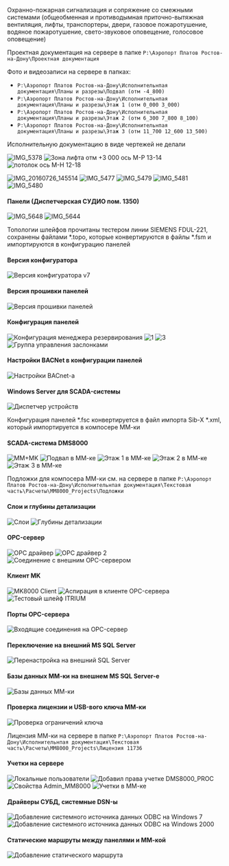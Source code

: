 Охранно-пожарная сигнализация и сопряжение со смежными системами (общеобменная и противодымная приточно-вытяжная вентиляция, лифты, транспортеры, двери, газовое пожаротушение, водяное пожаротушение, свето-звуковое оповещение, голосовое оповещение)

Проектная документация на сервере в папке `P:\Аэропорт Платов Ростов-на-Дону\Проектная документация`

Фото и видеозаписи на сервере в папках:
 - `P:\Аэропорт Платов Ростов-на-Дону\Исполнительнпая документация\Планы и разрезы\Подвал (отм -4_800)`
 - `P:\Аэропорт Платов Ростов-на-Дону\Исполнительнпая документация\Планы и разрезы\Этаж 1 (отм 0_000 3_000)`
 - `P:\Аэропорт Платов Ростов-на-Дону\Исполнительнпая документация\Планы и разрезы\Этаж 2 (отм 6_300 7_800 8_100)`
 - `P:\Аэропорт Платов Ростов-на-Дону\Исполнительнпая документация\Планы и разрезы\Этаж 3 (отм 11_700 12_600 13_500)`

Исполнительную документацию в виде чертежей не делали

![IMG_5378](https://user-images.githubusercontent.com/37275122/171684606-d719d72f-af2e-42e9-a648-1123409628af.JPG)
![Зона лифта отм  +3 000 ось М-Р 13-14](https://user-images.githubusercontent.com/37275122/171684893-6c979710-b52a-4d89-8e72-d322339573dd.jpg)
![потолок ось М-Н 12-18](https://user-images.githubusercontent.com/37275122/171684981-7caf2ba2-ede7-468f-8555-e37d6e67aadf.jpg)

![IMG_20160726_145514](https://user-images.githubusercontent.com/37275122/171685155-7cc839d7-5f80-418b-b7b8-f5b666c2b9dc.jpg)
![IMG_5477](https://user-images.githubusercontent.com/37275122/171685308-f1294af0-31e6-482d-9e02-3c1e42bf1124.JPG)
![IMG_5479](https://user-images.githubusercontent.com/37275122/171685465-e113c5a5-8377-4fc9-bde5-6f2b1fe27e8b.JPG)
![IMG_5481](https://user-images.githubusercontent.com/37275122/171685582-8727f3db-1023-400e-81b9-2c6a2816b434.JPG)
![IMG_5480](https://user-images.githubusercontent.com/37275122/171685649-5377a9d4-dae3-47f8-9757-c4280d83f5f6.JPG)

#### Панели (Диспетчерская СУДИО пом. 1350)
![IMG_5648](https://user-images.githubusercontent.com/37275122/171684411-b903f7c1-137b-47aa-a960-9a7c324df852.JPG)
![IMG_5644](https://user-images.githubusercontent.com/37275122/171687259-aa8a8654-836b-4ed9-851a-d381a14138e5.JPG)


Топологии шлейфов прочитаны тестером линии SIEMENS FDUL-221, сохранены файлами *.topo, которые конвертируются в файлы *.fsm и импортируются в конфигурацию панелей

#### Версия конфигуратора
![Версия конфигуратора v7](https://user-images.githubusercontent.com/104857185/171525162-72eb48be-15e4-4c6d-ac9c-ce2f8240eb65.png)

#### Версия прошивки панелей
![Версия прошивки панелей](https://user-images.githubusercontent.com/104857185/171530138-8e5d42ad-e5fe-48f7-8638-87082a5d7565.png)

#### Конфигурация панелей
![Конфигурация менеджера резервирования](https://user-images.githubusercontent.com/104857185/171525249-2db858d7-f589-4326-ac07-526b7c310047.png)
![1](https://user-images.githubusercontent.com/104857185/171525293-ff6c1944-f453-46c9-8135-0f50cebe9ab8.png)
![3](https://user-images.githubusercontent.com/104857185/171525310-5f4ef3a8-eb84-4ca2-a42b-d7ca6e76a9bf.png)
![Группа управления заслонками](https://user-images.githubusercontent.com/104857185/171526247-ae2a4aa9-9189-4a3d-ba56-85affad445b2.png)

#### Настройки BACNet в конфигурации панелей
![Настройки BACnet-а](https://user-images.githubusercontent.com/104857185/171527158-d695c786-c6e3-4a49-b350-0ff6da8ba989.png)

#### Windows Server для SCADA-системы
![Диспетчер устройств](https://user-images.githubusercontent.com/104857185/171526373-eed9d334-f64c-4b5f-ab3b-f1feb8cd6412.png)

Конфигурация панелей *.fsc конвертируется в файл импорта Sib-X *.xml, который импортируется в компосере ММ-ки

#### SCADA-система DMS8000
![MM+MK](https://user-images.githubusercontent.com/104857185/171525499-a3278fcf-fb39-4e1b-a6b8-f7b289a14b10.png)
![Подвал в ММ-ке](https://user-images.githubusercontent.com/104857185/171527323-d6fdb3ca-ccec-46cb-a146-a64696c014eb.png)
![Этаж 1 в ММ-ке](https://user-images.githubusercontent.com/104857185/171527894-937f4d0d-e36a-41fb-b457-ce2efbee9d56.png)
![Этаж 2 в ММ-ке](https://user-images.githubusercontent.com/104857185/171527961-769292a5-4804-42f7-9c72-1b333ba7edcd.png)
![Этаж 3 в ММ-ке](https://user-images.githubusercontent.com/104857185/171527991-0c364215-1969-4333-9085-787807a2cfe8.png)

Подложки для компосера ММ-ки см. на сервере в папке `P:\Аэропорт Платов Ростов-на-Дону\Исполнительнпая документация\Текстовая часть\Расчеты\MM8000_Projects\Подложки`

#### Слои и глубины детализации
![Слои](https://user-images.githubusercontent.com/104857185/171527544-2f4c6495-7bc8-4f17-9162-2cc2723395e5.png)
![Глубины детализации](https://user-images.githubusercontent.com/104857185/171526209-145333c4-177f-4cce-97b2-4e32c4d62958.png)

#### OPC-сервер
![OPC драйвер](https://user-images.githubusercontent.com/104857185/171525614-aae18637-d6c3-4b14-a0b5-547428b24893.png)
![OPC драйвер 2](https://user-images.githubusercontent.com/104857185/171525633-8deb3b02-fbab-4eeb-a28d-2b16d6a92496.png)
![Соединение с внешним OPC-сервером](https://user-images.githubusercontent.com/104857185/171527615-e4566a08-312d-4e56-807f-54f19dcc5697.png)

#### Клиент MK
![MK8000 Client](https://user-images.githubusercontent.com/104857185/171525699-70dd4093-ad7b-4778-a54d-3fe7fe815f48.png)
![Аспирация в клиенте OPC-сервера](https://user-images.githubusercontent.com/104857185/171525881-a5a5b59e-f393-4164-ba95-6b0070910e5f.png)
![Тестовый шлейф ITRIUM](https://user-images.githubusercontent.com/104857185/171527661-50b35c61-f339-4ac5-afd2-d3ba75a9daa0.png)

#### Порты OPC-сервера
![Входящие соединения на OPC-сервер](https://user-images.githubusercontent.com/104857185/171526115-e3d40d05-596e-418c-b919-25150b979fcf.png)

#### Переключение на внешний MS SQL Server
![Перенастройка на внешний SQL Server](https://user-images.githubusercontent.com/104857185/171527277-9038178c-d2d0-465c-a315-c314b747b55d.png)

#### Базы данных ММ-ки на внешнем MS SQL Server-е
![Базы данных ММ-ки](https://user-images.githubusercontent.com/104857185/171526034-bb69d479-af0b-4dd4-a317-e9b0cec51f64.png)

#### Проверка лицензии и USB-вого ключа ММ-ки
![Проверка ограничений ключа](https://user-images.githubusercontent.com/104857185/171527458-faa0e3e0-9575-4e05-9c72-a36ed3267bd7.png)

Лицензия ММ-ки на сервере в папке `P:\Аэропорт Платов Ростов-на-Дону\Исполнительнпая документация\Текстовая часть\Расчеты\MM8000_Projects\Лицензия 11736`

#### Учетки на сервере
![Локальные пользователи](https://user-images.githubusercontent.com/104857185/171527013-4f32d017-edd6-4975-b01b-e665e1dd5c26.png)
![Добавил права учетке DMS8000_PROC](https://user-images.githubusercontent.com/104857185/171526553-d64ef7a8-145e-4c1f-9466-e33b3a13e239.png)
![Свойства Admin_MM8000](https://user-images.githubusercontent.com/104857185/171527510-11d34f29-ffd1-46b1-baf6-3c8cc43c644d.png)
![Учетки в ММ-ке](https://user-images.githubusercontent.com/104857185/171527792-57009abf-45a4-4eb1-a1c4-ed5c4171ac4f.png)

#### Драйверы СУБД, системные DSN-ы
![Добавление системного источника данных ODBC на Windows 7](https://user-images.githubusercontent.com/104857185/171526766-8f545e4b-c0c1-4e04-873a-2746b150339d.png)
![Добавление системного источника данных ODBC на Windows 2000](https://user-images.githubusercontent.com/104857185/171526805-16ff162e-f644-40cb-b22e-e49e74b0371e.png)

#### Статические маршруты между панелями и ММ-кой
![Добавление статического маршрута](https://user-images.githubusercontent.com/104857185/171526915-90cd45ed-5eba-44d7-8776-f6f80ea67c9d.png)
